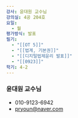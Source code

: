 ```yaml
---
강사: 윤대원 교수님
강의실: 4공 204호
요일:
  - 월
평가방식: 발표
필기:
  - "[[OT 5]]"
  - "[[법계, 기본권]]"
  - "[[디지털법제윤리 발표]]"
  - "[[0923]]"
학기: 4-2
---
```

### 윤대원 교수님

- 010-9123-6942
- pryoun@naver.com